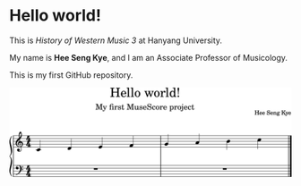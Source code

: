 # Hello world!

This is *History of Western Music 3* at Hanyang University.

My name is **Hee Seng Kye**, and I am an Associate Professor of Musicology.

This is my first GitHub repository.

<img src="hello-world.png">

